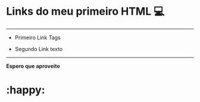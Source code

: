 # Links do meu primeiro HTML :computer:

<hr>

- Primeiro Link Tags

- Segundo Link texto

  

<hr>
<strong>Espero que aproveite</strong>


# :happy:

